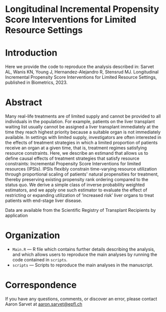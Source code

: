 # Longitudinal Incremental Propensity Score Interventions for Limited Resource Settings
# Introduction
Here we provide the code to reproduce the analysis described in: Sarvet AL, Wanis KN, Young J, Hernandez-Alejandro R, Stensrud MJ. Longitudinal Incremental Propensity Score Interventions for Limited Resource Settings, published in Biometrics, 2023.
> 

# Abstract
 Many real-life treatments are of limited supply and cannot be provided to all individuals in the population. For example, patients on the liver transplant waiting list usually cannot be assigned a liver transplant immediately at the time they reach highest priority because a suitable organ is not immediately available. In settings with limited supply, investigators are often interested in the effects of treatment strategies in which a limited proportion of patients receive an organ at a given time, that is, treatment regimes satisfying resource constraints. Here, we describe an estimand that allows us to define causal effects of treatment strategies that satisfy resource constraints:  Incremental Propensity Score Interventions for limited resources (IPSIs). IPSIs flexibly constrain time-varying resource utilization through proportional scaling of patients' natural propensities for treatment, thereby preserving existing propensity rank ordering compared to the status quo. We derive a simple class of inverse probability weighted estimators, and we apply one such estimator to evaluate the effect of restricting or expanding utilization of ‘increased risk’ liver organs to treat patients with end-stage liver disease.

Data are available from the Scientific Registry of Transplant Recipients by application

# Organization
- `Main.R` — R file which contains further details describing the analysis, and which allows users to reproduce the main analyses by running the code contained in `scripts`.
- `scripts`  — Scripts to reproduce the main analyses in the manuscript.

# Correspondence
If you have any questions, comments, or discover an error, please contact Aaron Sarvet at aaron.sarvet@epfl.ch
